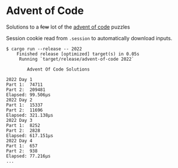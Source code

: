 # Advent of Code

Solutions to a ~~few~~ lot of the [advent of code](https://adventofcode.com/) puzzles

Session cookie read from `.session` to automatically download inputs.

```shell
$ cargo run --release -- 2022
    Finished release [optimized] target(s) in 0.05s
     Running `target/release/advent-of-code 2022`

        Advent Of Code Solutions

2022 Day 1
Part 1:  74711
Part 2:  209481
Elapsed: 99.506µs
2022 Day 2
Part 1:  15337
Part 2:  11696
Elapsed: 321.138µs
2022 Day 3
Part 1:  8252
Part 2:  2828
Elapsed: 617.151µs
2022 Day 4
Part 1:  657
Part 2:  938
Elapsed: 77.216µs
...
```
